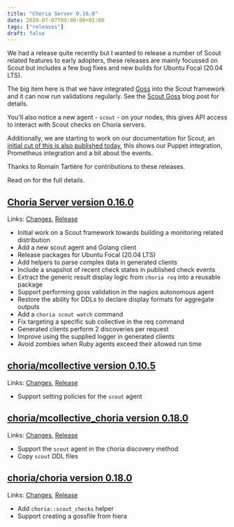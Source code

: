 ```yaml
---
title: "Choria Server 0.16.0"
date: 2020-07-07T09:00:00+01:00
tags: ["releases"]
draft: false
---
```


We had a release quite recently but I wanted to release a number of Scout related features to early adopters, these
releases are mainly focussed on Scout but includes a few bug fixes and new builds for Ubuntu Focal (20.04 LTS).

The big item here is that we have integrated [Goss](https://github.com/aelsabbahy/goss) into the Scout framework and
it can now run validations regularly. See the [Scout Goss](../scout_goss/) blog post for details.

You'll also notice a new agent - `scout` - on your nodes, this gives API access to interact with Scout checks on Choria
servers.

Additionally, we are starting to work on our documentation for Scout, an [initial cut of this is also published today](https://choria.io/docs/scout/),
this shows our Puppet integration, Prometheus integration and a bit about the events.

Thanks to Romain Tartière for contributions to these releases.

Read on for the full details.

<!--more-->
## [Choria Server version 0.16.0](https://github.com/choria-io/go-choria)

Links: [Changes](https://github.com/choria-io/go-choria/compare/v0.15.0...v0.16.0), [Release](https://github.com/choria-io/go-choria/releases/tag/v0.16.0)

 * Initial work on a Scout framework towards building a monitoring related distribution
 * Add a new scout agent and Golang client
 * Release packages for Ubuntu Focal (20.04 LTS)
 * Add helpers to parse complex data in generated clients
 * Include a snapshot of recent check states in published check events
 * Extract the generic result display logic from `choria req` into a reusable package
 * Support performing goss validation in the nagios autonomous agent
 * Restore the ability for DDLs to declare display formats for aggregate outputs
 * Add a `choria scout watch` command
 * Fix targeting a specific sub collective in the req command
 * Generated clients perform 2 discoveries per request
 * Improve using the supplied logger in generated clients
 * Avoid zombies when Ruby agents exceed their allowed run time

## [choria/mcollective version 0.10.5](https://forge.puppet.com/choria/mcollective)

Links: [Changes](https://github.com/choria-io/puppet-mcollective/compare/0.10.4...0.10.5), [Release](https://forge.puppet.com/choria/mcollective/0.10.5/readme)

 * Support setting policies for the `scout` agent

## [choria/mcollective_choria version 0.18.0](https://forge.puppet.com/choria/mcollective_choria)

Links: [Changes](https://github.com/choria-io/mcollective-choria/compare/0.17.3...0.18.0), [Release](https://forge.puppet.com/choria/mcollective_choria/0.18.0/readme)

 * Support the `scout` agent in the choria discovery method
 * Copy `scout` DDL files

## [choria/choria version 0.18.0](https://forge.puppet.com/choria/choria)

Links: [Changes](https://github.com/choria-io/puppet-choria/compare/0.17.0...0.18.0), [Release](https://forge.puppet.com/choria/choria/0.18.0/readme)

 * Add `choria::scout_checks` helper
 * Support creating a gossfile from hiera
